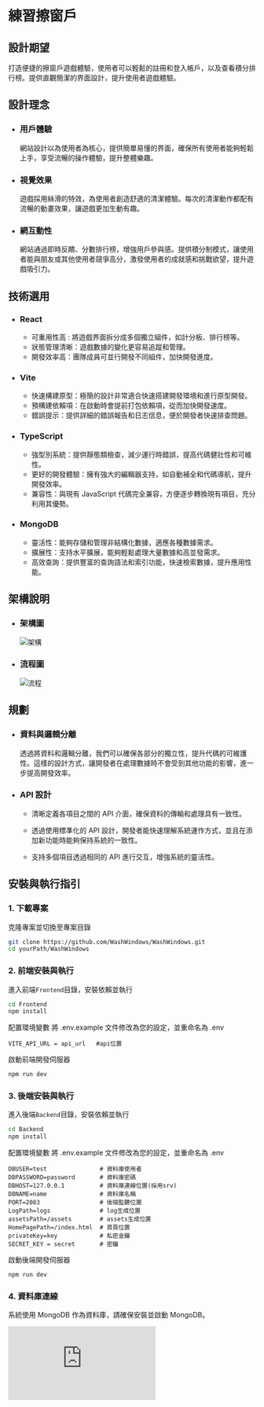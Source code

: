 # 練習擦窗戶

## 設計期望
 打造便捷的擦窗戶遊戲體驗，使用者可以輕鬆的註冊和登入帳戶，以及查看積分排行榜。提供直觀簡潔的界面設計，提升使用者遊戲體驗。

## 設計理念
- ### 用戶體驗
    網站設計以為使用者為核心，提供簡單易懂的界面，確保所有使用者能夠輕鬆上手，享受流暢的操作體驗，提升整體樂趣。
    
- ### 視覺效果
    遊戲採用絲滑的特效，為使用者創造舒適的清潔體驗。每次的清潔動作都配有流暢的動畫效果，讓遊戲更加生動有趣。


- ### 網互動性 
    網站通過即時反饋、分數排行榜，增強用戶參與感。提供積分制模式，讓使用者能與朋友或其他使用者競爭高分，激發使用者的成就感和挑戰欲望，提升遊戲吸引力。

## 技術選用

- ### React
    - 可重用性高 : 將遊戲界面拆分成多個獨立組件，如計分板、排行榜等。
    - 狀態管理清晰：遊戲數據的變化更容易追蹤和管理。
    - 開發效率高：團隊成員可並行開發不同組件，加快開發進度。

- ### Vite
    - 快速構建原型：極簡的設計非常適合快速搭建開發環境和進行原型開發。
    - 預構建依賴項：在啟動時會提前打包依賴項，從而加快開發速度。
    - 錯誤提示：提供詳細的錯誤報告和日志信息，便於開發者快速排查問題。
- ### TypeScript
    - 強型別系統：提供靜態類檢查，減少運行時錯誤，提高代碼健壯性和可維性。
    - 更好的開發體驗：擁有強大的編輯器支持，如自動補全和代碼導航，提升開發效率。
    - 兼容性：與現有 JavaScript 代碼完全兼容，方便逐步轉換現有項目，充分利用其優勢。
    
- ### MongoDB
    - 靈活性：能夠存儲和管理非結構化數據，適應各種數據需求。
    - 擴展性：支持水平擴展，能夠輕鬆處理大量數據和高並發需求。
    - 高效查詢：提供豐富的查詢語法和索引功能，快速檢索數據，提升應用性能。

## 架構說明

- ### 架構圖
    ![架構](https://i.imgur.com/DjvZinO.png)
- ### 流程圖
    ![流程](https://i.imgur.com/gFKfWif.png)
## 規劃

- ### 資料與邏輯分離
    透過將資料和邏輯分離，我們可以確保各部分的獨立性，提升代碼的可維護性。這樣的設計方式，讓開發者在處理數據時不會受到其他功能的影響，進一步提高開發效率。
    
- ### API 設計
    - 清晰定義各項目之間的 API 介面，確保資料的傳輸和處理具有一致性。
    
    - 透過使用標準化的 API 設計，開發者能快速理解系統運作方式，並且在添加新功能時能夠保持系統的一致性。

    - 支持多個項目透過相同的 API 進行交互，增強系統的靈活性。

## 安裝與執行指引
### **1. 下載專案**
克隆專案並切換至專案目錄
```bash
git clone https://github.com/WashWindows/WashWindows.git
cd yourPath/WashWindows
```

### **2. 前端安裝與執行**
進入前端`Frontend`目錄，安裝依賴並執行
```bash
cd Frontend
npm install
```

配置環境變數
將 .env.example 文件修改為您的設定，並重命名為 .env
```env
VITE_API_URL = api_url   #api位置
```

啟動前端開發伺服器
```bash
npm run dev
```

### 3. **後端安裝與執行**
進入後端`Backend`目錄，安裝依賴並執行
```bash
cd Backend
npm install
```

配置環境變數
將 .env.example 文件修改為您的設定，並重命名為 .env

```env
DBUSER=test               # 資料庫使用者
DBPASSWORD=password       # 資料庫密碼
DBHOST=127.0.0.1          # 資料庫連線位置(採用srv)
DBNAME=name               # 資料庫名稱
PORT=2083                 # 後端監聽位置
LogPath=logs              # log生成位置
assetsPath=/assets        # assets生成位置
HomePagePath=/index.html  # 首頁位置
privateKey=key            # 私密金鑰
SECRET_KEY = secret       # 密鑰
```

啟動後端開發伺服器
```bash
npm run dev
```
### 4. **資料庫連線**
系統使用 MongoDB 作為資料庫，請確保安裝並啟動 MongoDB。  

![](https://github.com/kevin083177/WashWindows/blob/main/api.md)